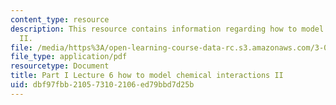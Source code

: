 ```yaml
---
content_type: resource
description: This resource contains information regarding how to model chemical interactions
  II.
file: /media/https%3A/open-learning-course-data-rc.s3.amazonaws.com/3-021j-introduction-to-modeling-and-simulation-spring-2012/dbf97fbb210573102106ed79bbd7d25b_MIT3_021JS12_P1_L6.pdf
file_type: application/pdf
resourcetype: Document
title: Part I Lecture 6 how to model chemical interactions II
uid: dbf97fbb-2105-7310-2106-ed79bbd7d25b
---
```

